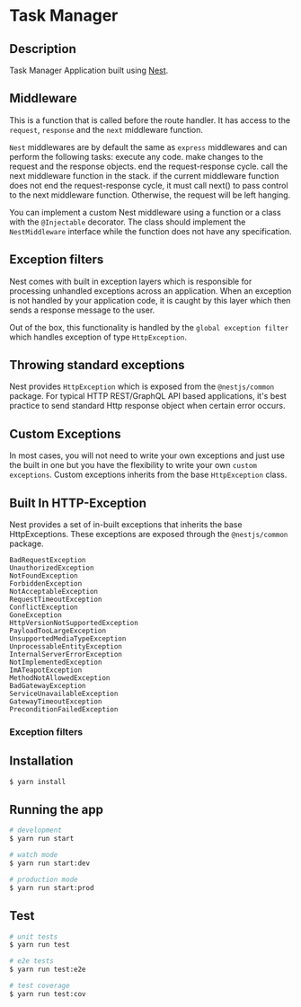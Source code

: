 # Task Manager


## Description
Task Manager Application built using [Nest](http://nestjs.com/).

## Middleware

This is a function that is called before the route handler.
It has access to the `request`, `response` and the `next` middleware function.

`Nest` middlewares are by default the same as `express` middlewares and can perform the following tasks:
    execute any code.
    make changes to the request and the response objects.
    end the request-response cycle.
    call the next middleware function in the stack.
    if the current middleware function does not end the request-response cycle, it must call next() to pass control to the next middleware function. Otherwise, the request will be left hanging.

You can implement a custom Nest middleware using a function or a class with the `@Injectable` decorator. The class should implement the `NestMiddleware` interface while the function does not have any specification.

## Exception filters

Nest comes with built in exception layers which is responsible for processing unhandled exceptions across an application.
When an exception is not handled by your application code, it is caught by this layer which then sends a response message to the user.

Out of the box, this functionality is handled by the `global exception filter`  which handles exception of type `HttpException`.

## Throwing standard exceptions

Nest provides `HttpException` which is exposed from the `@nestjs/common` package.
For typical HTTP REST/GraphQL API based applications, it's best practice to send standard Http response object when certain error occurs.

## Custom Exceptions
In most cases, you will not need to write your own exceptions and just use the built in one but you have the flexibility to write your own `custom exceptions`.
Custom exceptions inherits from the base `HttpException` class.

## Built In HTTP-Exception

Nest provides a set of in-built exceptions that inherits the base  HttpExceptions. These exceptions are exposed through the `@nestjs/common` package.

    BadRequestException
    UnauthorizedException
    NotFoundException
    ForbiddenException
    NotAcceptableException
    RequestTimeoutException
    ConflictException
    GoneException
    HttpVersionNotSupportedException
    PayloadTooLargeException
    UnsupportedMediaTypeException
    UnprocessableEntityException
    InternalServerErrorException
    NotImplementedException
    ImATeapotException
    MethodNotAllowedException
    BadGatewayException
    ServiceUnavailableException
    GatewayTimeoutException
    PreconditionFailedException

### Exception filters

## Installation

```bash
$ yarn install
```

## Running the app

```bash
# development
$ yarn run start

# watch mode
$ yarn run start:dev

# production mode
$ yarn run start:prod
```

## Test

```bash
# unit tests
$ yarn run test

# e2e tests
$ yarn run test:e2e

# test coverage
$ yarn run test:cov
```